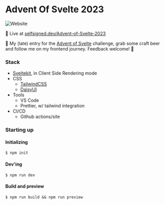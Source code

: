 # Advent Of Svelte 2023

![Website](https://img.shields.io/website?url=https%3A%2F%2Fselfsigned.dev%2FAdvent-of-Svelte-2023%2F)

🔗 Live at [selfsigned.dev/Advent-of-Svelte-2023](https://selfsigned.dev/Advent-of-Svelte-2023/)

🎄 My (late) entry for the [Advent of Svelte](https://advent.sveltesociety.dev) challenge, grab some craft beer and follow me on my frontend journey. Feedback welcome! 🍺

### Stack

- [Sveltekit](https://kit.svelte.dev), in Client Side Rendering mode
- CSS
  - [TailwindCSS](https://tailwindcss.com)
  - [DaisyUI](https://daisyui.com)
- Tools
  - VS Code
  - Prettier, w/ tailwind integration
- CI/CD
  - Github actions/site

### Starting up

#### Initializing

```shell
$ npm init
```

#### Dev'ing

```shell
$ npm run dev
```

#### Build and preview

```shell
$ npm run build && npm run preview
```
